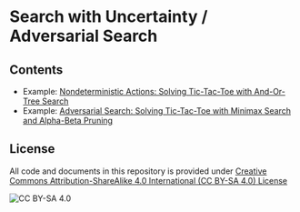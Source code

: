 <!-- #region -->
# Search with Uncertainty / Adversarial Search

## Contents

* Example: [Nondeterministic Actions: Solving Tic-Tac-Toe with And-Or-Tree Search](tictactoe_and_or_tree_search.ipynb)
* Example: [Adversarial Search: Solving Tic-Tac-Toe with Minimax Search and Alpha-Beta Pruning](tictactoe_alpha_beta_tree_search.ipynb)


## License
All code and documents in this repository is provided under [Creative Commons Attribution-ShareAlike 4.0 International (CC BY-SA 4.0) License](https://creativecommons.org/licenses/by-sa/4.0/)

![CC BY-SA 4.0](https://licensebuttons.net/l/by-sa/3.0/88x31.png)
<!-- #endregion -->